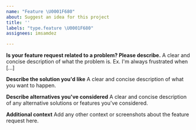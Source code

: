 ```yaml
---
name: "Feature \U0001F680"
about: Suggest an idea for this project
title: ''
labels: "type.feature \U0001F680"
assignees: imsamdez

---
```


**Is your feature request related to a problem? Please describe.**
A clear and concise description of what the problem is. Ex. I'm always frustrated when [...]

**Describe the solution you'd like**
A clear and concise description of what you want to happen.

**Describe alternatives you've considered**
A clear and concise description of any alternative solutions or features you've considered.

**Additional context**
Add any other context or screenshots about the feature request here.
